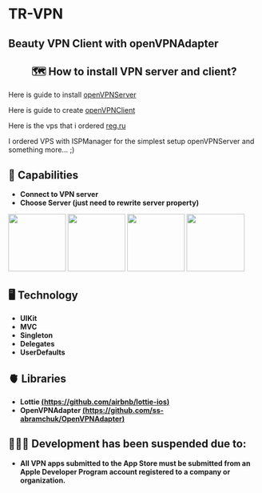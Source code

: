 # TR-VPN
## Beauty VPN Client with openVPNAdapter

<h2 align="center">🗺 How to install VPN server and client?</h2>

<p>Here is guide to install <a href="https://github.com/Nyr/openvpn-install">openVPNServer</a></p>
<p>Here is guide to create  <a href="https://betterprogramming.pub/how-to-build-an-openvpn-client-on-ios-c8f927c11e80">openVPNClient</a></p>
<p>Here is the vps that i ordered <a href="https://www.reg.ru/?rlink=reflink-10759625">reg.ru</a></p>

<p>I ordered VPS with ISPManager for the simplest setup openVPNServer and something more... ;)</p>

## 🦾 Capabilities
  - **Connect to VPN server**
  - **Choose Server (just need to rewrite server property)**

<p>
<img style="width: 12vw;" src="https://tr-vpn.com/images/firstImage.jpg">
<img style="width: 12vw;" src="https://tr-vpn.com/images/secondImage.jpg">
<img style="width: 12vw;" src="https://tr-vpn.com/images/thirdImage.jpg">
<img style="width: 12vw;" src="https://tr-vpn.com/images/app.gif">
</p>

## 🖥 Technology
  - **UIKit**
  - **MVC**
  - **Singleton**
  - **Delegates**
  - **UserDefaults**
 
## 🫀 Libraries
  - **Lottie [(https://github.com/airbnb/lottie-ios)](https://github.com/airbnb/lottie-ios)**
  - **OpenVPNAdapter [(https://github.com/ss-abramchuk/OpenVPNAdapter)](https://github.com/ss-abramchuk/OpenVPNAdapter)**

## 👨🏽‍💻 Development has been suspended due to:
 - **All VPN apps submitted to the App Store 
 must be submitted from an Apple Developer 
 Program account registered to 
 a company or organization.**
